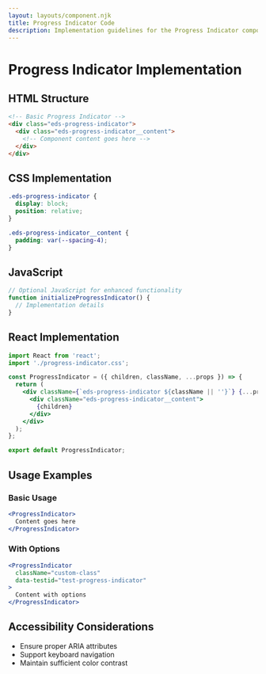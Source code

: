 ```yaml
---
layout: layouts/component.njk
title: Progress Indicator Code
description: Implementation guidelines for the Progress Indicator component
---
```


# Progress Indicator Implementation

## HTML Structure

```html
<!-- Basic Progress Indicator -->
<div class="eds-progress-indicator">
  <div class="eds-progress-indicator__content">
    <!-- Component content goes here -->
  </div>
</div>
```

## CSS Implementation

```css
.eds-progress-indicator {
  display: block;
  position: relative;
}

.eds-progress-indicator__content {
  padding: var(--spacing-4);
}
```

## JavaScript

```javascript
// Optional JavaScript for enhanced functionality
function initializeProgressIndicator() {
  // Implementation details
}
```

## React Implementation

```jsx
import React from 'react';
import './progress-indicator.css';

const ProgressIndicator = ({ children, className, ...props }) => {
  return (
    <div className={`eds-progress-indicator ${className || ''}`} {...props}>
      <div className="eds-progress-indicator__content">
        {children}
      </div>
    </div>
  );
};

export default ProgressIndicator;
```

## Usage Examples

### Basic Usage

```jsx
<ProgressIndicator>
  Content goes here
</ProgressIndicator>
```

### With Options

```jsx
<ProgressIndicator 
  className="custom-class"
  data-testid="test-progress-indicator"
>
  Content with options
</ProgressIndicator>
```

## Accessibility Considerations

- Ensure proper ARIA attributes
- Support keyboard navigation
- Maintain sufficient color contrast
